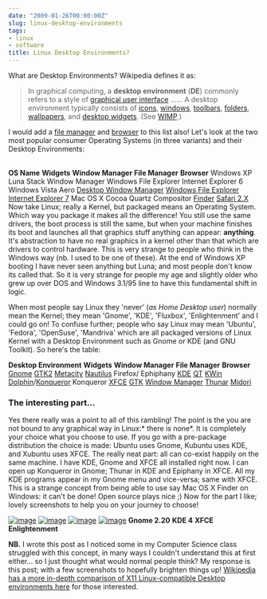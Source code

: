 ```yaml
---
date: "2009-01-26T00:00:00Z"
slug: linux-desktop-environments
tags:
- linux
- software
title: Linux Desktop Environments?
---
```


What are Desktop Environments? Wikipedia defines it as:

> In graphical computing, a **desktop environment** (**DE**) commonly
> refers to a style of [graphical user
> interface](http://en.wikipedia.org/wiki/Graphical_user_interface "Graphical user interface")
> ...... A desktop environment typically consists of
> [icons](http://en.wikipedia.org/wiki/Icon_(computing) "Icon (computing)"),
> [windows](http://en.wikipedia.org/wiki/Window_(computing) "Window (computing)"),
> [toolbars](http://en.wikipedia.org/wiki/Toolbar "Toolbar"),
> [folders](http://en.wikipedia.org/wiki/Directory_(file_systems) "Directory (file systems)"),
> [wallpapers](http://en.wikipedia.org/wiki/Computer_wallpaper "Computer wallpaper"),
> and [desktop
> widgets](http://en.wikipedia.org/wiki/Widget_engine "Widget engine").
> (See
> [WIMP](http://en.wikipedia.org/wiki/WIMP_(computing) "WIMP (computing)").)

I would add a [file manager](http://en.wikipedia.org/wiki/File_manager)
and [browser](http://en.wikipedia.org/wiki/Web_browser) to this list
also! Let's look at the two most popular consumer Operating Systems (in
three variants) and their Desktop Environments:

[](http://draft.blogger.com/post-create.g?blogID=7231752728434532377)   
**OS Name**
**Widgets**
**Window Manager**
**File Manager**
**Browser**
Windows XP
Luna
Stack Window Manager
Windows File Explorer
Internet Explorer 6
Windows Vista
Aero
[Desktop Window
Manager](http://en.wikipedia.org/wiki/Desktop_Window_Manager "Desktop Window Manager")
[Windows File Explorer](http://en.wikipedia.org/wiki/Windows_Explorer)
[Internet Explorer 7](http://en.wikipedia.org/wiki/Internet_Explorer)
Mac OS X
Cocoa
Quartz Compositor
[Finder](http://en.wikipedia.org/wiki/Finder_(software))
[Safari 2.X](http://en.wikipedia.org/wiki/Safari_(web_browser))
Now take Linux; really a Kernel, but packaged means an Operating System.
Which way you package it makes all the difference! You still use the
same drivers, the boot process is still the same, but when your machine
finishes its boot and launches all that graphics stuff anything can
appear: **anything**. It's abstraction to have no real graphics in a
kernel other than that which are drivers to control hardware. This is
very strange to people who think in the Windows way (nb. I used to be
one of these). At the end of Windows XP booting I have never seen
anything but Luna; and most people don't know its called that. So it is
very strange for people my age and slightly older who grew up over DOS
and Windows 3.1/95 line to have this fundamental shift in logic.

When most people say Linux they 'never' (*as Home Desktop user*)
normally mean the Kernel; they mean 'Gnome', 'KDE', 'Fluxbox',
'Enlightenment' and I could go on! To confuse further; people who say
Linux may mean 'Ubuntu', 'Fedora', 'OpenSuse', 'Mandriva' which are all
packaged versions of Linux Kernel with a Desktop Environment such as
Gnome or KDE (and GNU Toolkit). So here's the table:

**Desktop Environment**
**Widgets**
**Window Manager**
**File Manager**
**Browser**
[Gnome](http://www.gnome.org/)
[GTK2](http://en.wikipedia.org/wiki/GTK+)
[Metacity](http://en.wikipedia.org/wiki/Metacity)
[Nautilus](http://en.wikipedia.org/wiki/Nautilus_(file_manager))
Firefox/ Ephiphany
[KDE](http://www.kde.org/)
[QT](http://en.wikipedia.org/wiki/Qt_(toolkit))
[KWin](http://en.wikipedia.org/wiki/Kwin)
[Dolphin](http://en.wikipedia.org/wiki/Dolphin_(software))/[Konqueror](http://en.wikipedia.org/wiki/Konqueror)
Konqueror
[XFCE](http://www.xfce.org/)
[GTK](http://en.wikipedia.org/wiki/GTK+)
[Window Manager](http://www.xfce.org/projects/xfwm4/)
[Thunar](http://en.wikipedia.org/wiki/Thunar)
[Midori](http://en.wikipedia.org/wiki/Midori_(browser))
### The interesting part...

Yes there really was a point to all of this rambling! The point is the
you are not bound to any graphical way in Linux:* there is none*. It is
completely your choice what you choose to use. If you go with a
pre-package distribution the choice is made: Ubuntu uses Gnome, Kubuntu
uses KDE, and Xubuntu uses XFCE. The really neat part: all can co-exist
happily on the same machine. I have KDE, Gnome and XFCE all installed
right now. I can open up Konqueror in Gnome; Thunar in KDE and Epiphany
in XFCE. All my KDE programs appear in my Gnome menu and vice-versa;
same with XFCE. This is a strange concept from being able to use say Mac
OS X Finder on Windows: it can't be done! Open source plays nice ;) Now
for the part I like; lovely screenshots to help you on your journey to
choose!

[![image](http://upload.wikimedia.org/wikipedia/commons/thumb/f/fd/Gnome-2.20-screenshot.png/120px-Gnome-2.20-screenshot.png)](http://en.wikipedia.org/wiki/File:Gnome-2.20-screenshot.png)
[![image](http://upload.wikimedia.org/wikipedia/commons/thumb/5/54/KDE_4.png/120px-KDE_4.png)](http://en.wikipedia.org/wiki/File:KDE_4.png)
[![image](http://upload.wikimedia.org/wikipedia/commons/thumb/7/71/Xfce-4.4.png/120px-Xfce-4.4.png)](http://upload.wikimedia.org/wikipedia/commons/7/71/Xfce-4.4.png)
[![image](http://upload.wikimedia.org/wikipedia/en/thumb/0/09/Enlightenment_DR17_Screenshot.png/120px-Enlightenment_DR17_Screenshot.png)](http://upload.wikimedia.org/wikipedia/en/0/09/Enlightenment_DR17_Screenshot.png)
**Gnome 2.20**
**KDE 4**
**XFCE**
**Enlightenment**
  
  
**NB.** I wrote this post as I noticed some in my Computer Science class
struggled with this concept, in many ways I couldn't understand this at
first either... so I just thought what would normal people think? My
response is this post; with a few screenshots to hopefully brighten
things up! [Wikipedia has a more in-depth comparison of X11
Linux-compatible Desktop environments
here](http://en.wikipedia.org/wiki/Comparison_of_X_Window_System_desktop_environments#Desktop_comparison_information)
for those interested.